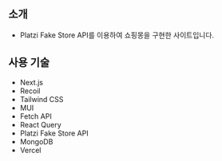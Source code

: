 ## 소개

- Platzi Fake Store API를 이용하여 쇼핑몽을 구현한 사이트입니다.

## 사용 기술
- Next.js
- Recoil
- Tailwind CSS
- MUI
- Fetch API
- React Query
- Platzi Fake Store API
- MongoDB
- Vercel
